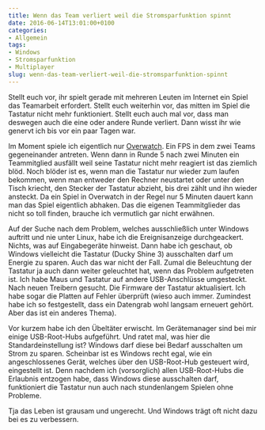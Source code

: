```yaml
---
title: Wenn das Team verliert weil die Stromsparfunktion spinnt
date: 2016-06-14T13:01:00+0100
categories:
- Allgemein
tags:
- Windows
- Stromsparfunktion
- Multiplayer
slug: wenn-das-team-verliert-weil-die-stromsparfunktion-spinnt
---
```

Stellt euch vor, ihr spielt gerade mit mehreren Leuten im Internet ein Spiel das Teamarbeit erfordert. Stellt euch weiterhin vor, das mitten im Spiel die Tastatur nicht mehr funktioniert. Stellt euch auch mal vor, dass man deswegen auch die eine oder andere Runde verliert. Dann wisst ihr wie genervt ich bis vor ein paar Tagen war.

Im Moment spiele ich eigentlich nur [Overwatch](https://playoverwatch.com/de-de "Overwatch"). Ein FPS in dem zwei Teams gegeneinander antreten. Wenn dann in Runde 5 nach zwei Minuten ein Teammitglied ausfällt weil seine Tastatur nicht mehr reagiert ist das ziemlich blöd. Noch blöder ist es, wenn man die Tastatur nur wieder zum laufen bekommen, wenn man entweder den Rechner neustartet oder unter den Tisch kriecht, den Stecker der Tastatur abzieht, bis drei zählt und ihn wieder ansteckt. Da ein Spiel in Overwatch in der Regel nur 5 Minuten dauert kann man das Spiel eigentlich abhaken. Das die eigenen Teammitglieder das nicht so toll finden, brauche ich vermutlich gar nicht erwähnen.

Auf der Suche nach dem Problem, welches ausschließlich unter Windows auftritt und nie unter Linux, habe ich die Ereignisanzeige durchgeackert. Nichts, was auf Eingabegeräte hinweist. Dann habe ich geschaut, ob Windows vielleicht die Tastatur (Ducky Shine 3) ausschalten darf um Energie zu sparen. Auch das war nicht der Fall. Zumal die Beleuchtung der Tastatur ja auch dann weiter geleuchtet hat, wenn das Problem aufgetreten ist. Ich habe Maus und Tastatur auf andere USB-Anschlüsse umgesteckt. Nach neuen Treibern gesucht. Die Firmware der Tastatur aktualisiert. Ich habe sogar die Platten auf Fehler überprüft (wieso auch immer. Zumindest habe ich so festgestellt, dass ein Datengrab wohl langsam erneuert gehört. Aber das ist ein anderes Thema).

Vor kurzem habe ich den Übeltäter erwischt. Im Gerätemanager sind bei mir einige USB-Root-Hubs aufgeführt. Und ratet mal, was hier die Standardeinstellung ist? Windows darf diese bei Bedarf ausschalten um Strom zu sparen. Scheinbar ist es Windows recht egal, wie ein angeschlossenes Gerät, welches über den USB-Root-Hub gesteuert wird, eingestellt ist. Denn nachdem ich (vorsorglich) allen USB-Root-Hubs die Erlaubnis entzogen habe, dass Windows diese ausschalten darf, funktioniert die Tastatur nun auch nach stundenlangem Spielen ohne Probleme.

Tja das Leben ist grausam und ungerecht. Und Windows trägt oft nicht dazu bei es zu verbessern.